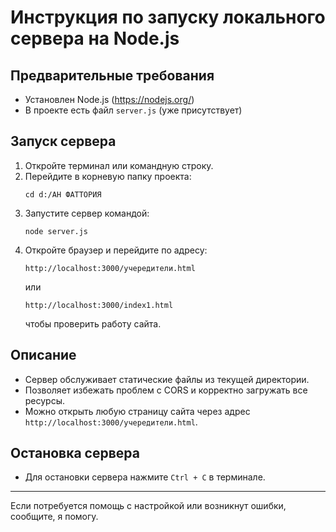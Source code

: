 # Инструкция по запуску локального сервера на Node.js

## Предварительные требования
- Установлен Node.js (https://nodejs.org/)
- В проекте есть файл `server.js` (уже присутствует)

## Запуск сервера

1. Откройте терминал или командную строку.
2. Перейдите в корневую папку проекта:
   ```
   cd d:/АН ФАТТОРИЯ
   ```
3. Запустите сервер командой:
   ```
   node server.js
   ```
4. Откройте браузер и перейдите по адресу:
   ```
   http://localhost:3000/учередители.html
   ```
   или
   ```
   http://localhost:3000/index1.html
   ```
   чтобы проверить работу сайта.

## Описание

- Сервер обслуживает статические файлы из текущей директории.
- Позволяет избежать проблем с CORS и корректно загружать все ресурсы.
- Можно открыть любую страницу сайта через адрес `http://localhost:3000/учередители.html`.

## Остановка сервера

- Для остановки сервера нажмите `Ctrl + C` в терминале.

---

Если потребуется помощь с настройкой или возникнут ошибки, сообщите, я помогу.
